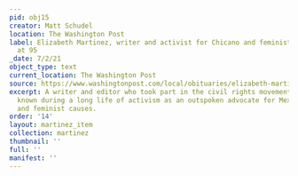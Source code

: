 ```yaml
---
pid: obj15
creator: Matt Schudel
location: The Washington Post
label: Elizabeth Martinez, writer and activist for Chicano and feminist causes, dies
  at 95
_date: 7/2/21
object_type: text
current_location: The Washington Post
source: https://www.washingtonpost.com/local/obituaries/elizabeth-martinez-dead/2021/07/02/dfc06782-da76-11eb-8fb8-aea56b785b00_story.html
excerpt: A writer and editor who took part in the civil rights movement and was best
  known during a long life of activism as an outspoken advocate for Mexican American
  and feminist causes.
order: '14'
layout: martinez_item
collection: martinez
thumbnail: ''
full: ''
manifest: ''
---
```

